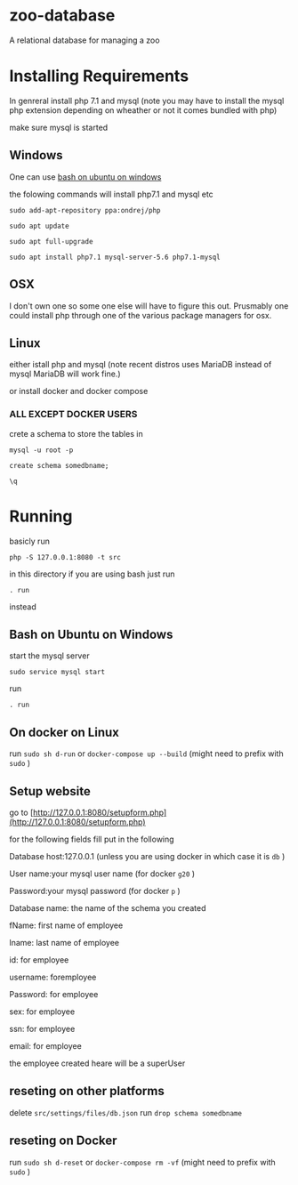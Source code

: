 # zoo-database
A relational database for managing a zoo 

# Installing Requirements
In genreral install php 7.1 and mysql (note you may have to install the mysql php extension depending on wheather or not it comes bundled with php)

make sure mysql is started

## Windows
One can use  [bash on ubuntu on windows](https://msdn.microsoft.com/en-us/commandline/wsl/about)

the folowing commands will install php7.1 and mysql etc

`sudo add-apt-repository ppa:ondrej/php`

`sudo apt update`

`sudo apt full-upgrade`

`sudo apt install php7.1 mysql-server-5.6 php7.1-mysql`

## OSX
I don't own one so some one else will have to figure this out. Prusmably one could install php through one of the various package managers for osx. 

## Linux
either istall php and mysql (note recent distros uses  MariaDB  instead of mysql  MariaDB  will work fine.)

or install docker and docker compose

### ALL EXCEPT DOCKER USERS
crete a schema to store the tables in

`mysql -u root -p`

`create schema somedbname;`

`\q`

# Running
basicly run

`php -S 127.0.0.1:8080 -t src`

in this directory if you are using bash just run 

`. run`

instead



## Bash on Ubuntu on Windows
start the mysql server

`sudo service mysql start`

run 

`. run`

## On docker on Linux

run `sudo sh d-run` or `docker-compose up --build` (might need to prefix with `sudo` )

## Setup website

go to [http://127.0.0.1:8080/setupform.php](http://127.0.0.1:8080/setupform.php)

for the following fields fill put in the following

Database host:127.0.0.1 (unless you are using docker in which case it is `db` )

User name:your mysql user name (for docker `g20` )

Password:your mysql password (for docker `p` )

Database name: the name of the schema you created

fName: first name of employee

lname: last name of employee

id: for employee

username: foremployee

Password: for employee

sex: for employee

ssn: for employee

email: for employee

the employee created heare will be a superUser

## reseting on other platforms

delete `src/settings/files/db.json`
run `drop schema somedbname`

 ## reseting on Docker
run `sudo sh d-reset` or `docker-compose rm -vf` (might need to prefix with `sudo` )